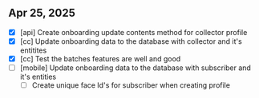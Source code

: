 ## Apr 25, 2025

- [x] [api] Create onboarding update contents method for collector profile
- [x] [cc] Update onboarding data to the database with collector and it's entitites
- [x] [cc] Test the batches features are well and good
- [ ] [mobile] Update onboarding data to the database with subscriber and it's entities
  - [ ] Create unique face Id's for subscriber when creating profile
